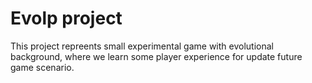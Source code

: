 # Evolp project

This project repreents small experimental game with evolutional background, where we learn some player experience for update future game scenario.
